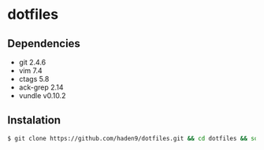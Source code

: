 # dotfiles

## Dependencies
* git 2.4.6
* vim 7.4
* ctags 5.8
* ack-grep 2.14
* vundle v0.10.2

## Instalation
```bash
$ git clone https://github.com/haden9/dotfiles.git && cd dotfiles && source setup.sh
```
